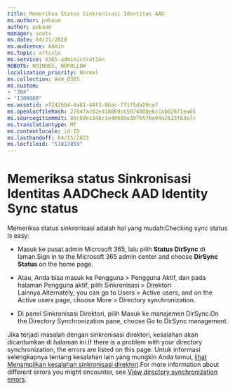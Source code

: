 ```yaml
---
title: Memeriksa Status Sinkronisasi Identitas AAD
ms.author: pebaum
author: pebaum
manager: scotv
ms.date: 04/21/2020
ms.audience: Admin
ms.topic: article
ms.service: o365-administration
ROBOTS: NOINDEX, NOFOLLOW
localization_priority: Normal
ms.collection: Adm_O365
ms.custom:
- "304"
- "1300008"
ms.assetid: e7242604-6a81-44f3-86ac-7f1f5da29ce7
ms.openlocfilehash: 27847ac62e418869cc5074808e6ccab02671ea05
ms.sourcegitcommit: 8bc60ec34bc1e40685e3976576e04a2623f63a7c
ms.translationtype: MT
ms.contentlocale: id-ID
ms.lasthandoff: 04/15/2021
ms.locfileid: "51817859"
---
```

# <a name="check-aad-identity-sync-status"></a><span data-ttu-id="80007-102">Memeriksa status Sinkronisasi Identitas AAD</span><span class="sxs-lookup"><span data-stu-id="80007-102">Check AAD Identity Sync status</span></span>

<span data-ttu-id="80007-103">Memeriksa status sinkronisasi adalah hal yang mudah:</span><span class="sxs-lookup"><span data-stu-id="80007-103">Checking sync status is easy:</span></span>
  
- <span data-ttu-id="80007-104">Masuk ke pusat admin Microsoft 365, lalu pilih **Status DirSync** di laman.</span><span class="sxs-lookup"><span data-stu-id="80007-104">Sign in to the Microsoft 365 admin center and choose **DirSync Status** on the home page.</span></span>

- <span data-ttu-id="80007-105">Atau, Anda bisa masuk ke Pengguna \> Pengguna Aktif, dan pada halaman Pengguna aktif, pilih Sinkronisasi \> Direktori Lainnya.</span><span class="sxs-lookup"><span data-stu-id="80007-105">Alternately, you can go to Users \> Active users, and on the Active users page, choose More \> Directory synchronization.</span></span>

- <span data-ttu-id="80007-106">Di panel Sinkronisasi Direktori, pilih Masuk ke manajemen DirSync.</span><span class="sxs-lookup"><span data-stu-id="80007-106">On the Directory Synchronization pane, choose Go to DirSync management.</span></span>

<span data-ttu-id="80007-107">Jika terjadi masalah dengan sinkronisasi direktori, kesalahan akan dicantumkan di halaman ini.</span><span class="sxs-lookup"><span data-stu-id="80007-107">If there is a problem with your directory synchronization, the errors are listed on this page.</span></span> <span data-ttu-id="80007-108">Untuk informasi selengkapnya tentang kesalahan lain yang mungkin Anda temui, [lihat Menampilkan kesalahan sinkronisasi direktori](https://docs.microsoft.com//office365/enterprise/identify-directory-synchronization-errors).</span><span class="sxs-lookup"><span data-stu-id="80007-108">For more information about different errors you might encounter, see [View directory synchronization errors](https://docs.microsoft.com//office365/enterprise/identify-directory-synchronization-errors).</span></span>
  